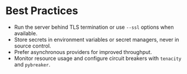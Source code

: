 # Best Practices

- Run the server behind TLS termination or use `--ssl` options when available.
- Store secrets in environment variables or secret managers, never in source control.
- Prefer asynchronous providers for improved throughput.
- Monitor resource usage and configure circuit breakers with `tenacity` and `pybreaker`.
